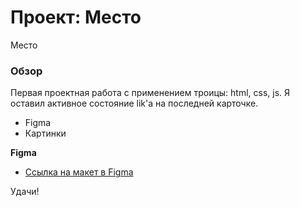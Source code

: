 # Проект: Место
Место
### Обзор
Первая проектная работа с применением троицы: html, css, js.
Я оставил активное состояние lik'а на последней карточке.

* Figma
* Картинки

**Figma**

* [Ссылка на макет в Figma](https://www.figma.com/file/2cn9N9jSkmxD84oJik7xL7/JavaScript.-Sprint-4?node-id=0%3A1)



Удачи!
